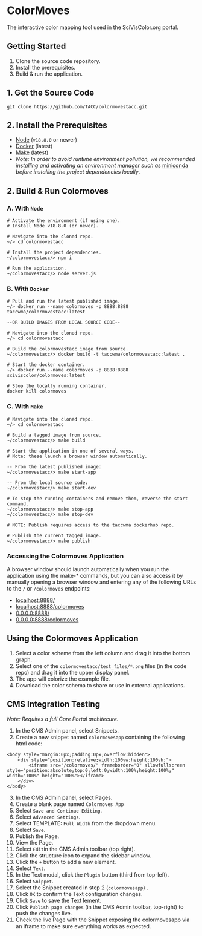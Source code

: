 # ColorMoves

The interactive color mapping tool used in the SciVisColor.org portal.

## Getting Started

1. Clone the source code repository.
2. Install the prerequisites.
3. Build & run the application.

## 1. Get the Source Code

`git clone https://github.com/TACC/colormovestacc.git`

## 2. Install the Prerequisites

- [Node](https://nodejs.org/en/download/) (`v18.8.0` or newer)
- [Docker](https://www.docker.com/products/docker-desktop/) (latest)
- [Make](https://www.gnu.org/software/make/) (latest)
- _Note: In order to avoid runtime environment pollution, we recommended installing and activating an environment manager such as_ [miniconda](https://docs.conda.io/en/latest/miniconda.html) _before installing the project dependencies locally_.

## 2. Build & Run Colormoves

### A. With `Node`

```
# Activate the environment (if using one).
# Install Node v18.8.0 (or newer).

# Navigate into the cloned repo.
~/> cd colormovestacc

# Install the project dependencies.
~/colormovestacc/> npm i

# Run the application.
~/colormovestacc/> node server.js
```

### B. With `Docker`

```
# Pull and run the latest published image.
~/> docker run --name colormoves -p 8888:8888 taccwma/colormovestacc:latest

--OR BUILD IMAGES FROM LOCAL SOURCE CODE--

# Navigate into the cloned repo.
~/> cd colormovestacc

# Build the colormovestacc image from source.
~/colormovestacc/> docker build -t taccwma/colormovestacc:latest .

# Start the docker container.
~/> docker run --name colormoves -p 8888:8888 sciviscolor/colormoves:latest

# Stop the locally running container.
docker kill colormoves
```

### C. With `Make`

```
# Navigate into the cloned repo.
~/> cd colormovestacc

# Build a tagged image from source.
~/colormovestacc/> make build

# Start the application in one of several ways.
# Note: these launch a browser window automatically.

-- From the latest published image:
~/colormovestacc/> make start-app

-- From the local source code:
~/colormovestacc/> make start-dev

# To stop the running containers and remove them, reverse the start command.
~/colormovestacc/> make stop-app
~/colormovestacc/> make stop-dev

# NOTE: Publish requires access to the taccwma dockerhub repo.

# Publish the current tagged image.
~/colormovestacc/> make publish
```

### Accessing the Colormoves Application

A browser window should launch automatically when you run the application using the make-* commands, but you can also access it by manually opening a browser window and entering any of the following URLs to the `/` or `/colormoves` endpoints:

- [localhost:8888/](localhost:8888/)
- [localhost:8888/colormoves](localhost:8888/colormoves)
- [0.0.0.0:8888/](0.0.0.0:8888/)
- [0.0.0.0:8888/colormoves](0.0.0.0:8888/colormoves)

## Using the Colormoves Application

1. Select a color scheme from the left column and drag it into the bottom graph.
2. Select one of the `colormovestacc/test_files/*.png` files (in the code repo) and drag it into the upper display panel.
3. The app will colorize the example file.
4. Download the color schema to share or use in external applications.

## CMS Integration Testing

_Note: Requires a full Core Portal architecure._

1. In the CMS Admin panel, select Snippets.
2. Create a new snippet named `colormovesapp` containing the following html code:

```
<body style="margin:0px;padding:0px;overflow:hidden">
    <div style="position:relative;width:100vw;height:100vh;">
        <iframe src="/colormoves/" frameborder="0" allowfullscreen style="position:absolute;top:0;left:0;width:100%;height:100%;" width="100%" height="100%"></iframe>
    </div>
</body>
```

3. In the CMS Admin panel, select Pages.
4. Create a blank page named `Colormoves App`
5. Select `Save and Continue Editing`.
6. Select `Advanced Settings`.
7. Select TEMPLATE: `Full Width` from the dropdown menu.
8. Select `Save`.
9. Publish the Page.
10. View the Page.
11. Select `Edit`in the CMS Admin toolbar (top right).
12. Click the structure icon to expand the sidebar window.
13. Click the `+` button to add a new element.
14. Select `Text`.
15. In the Text modal, click the `Plugin` button (third from top-left).
16. Select `Snippet`.
17. Select the Snippet created in step 2 (`colormovesapp`) .
18. Click `OK` to confirm the Text configuration changes.
19. Click `Save` to save the Text lement.
20. Click `Publish page changes` (in the CMS Admin toolbar, top-right) to push the changes live.
21. Check the live Page with the Snippet exposing the colormovesapp via an iframe to make sure everything works as expected.


